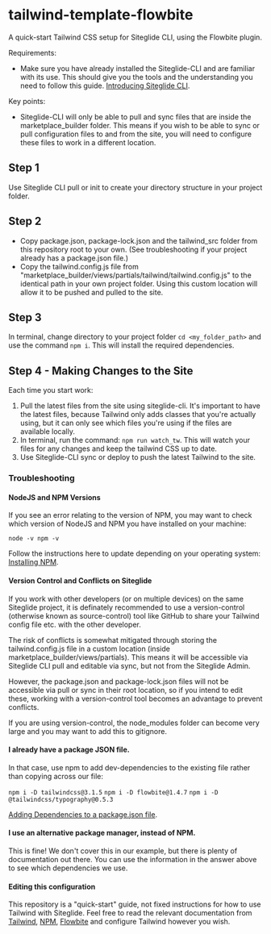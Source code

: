 # tailwind-template-flowbite
A quick-start Tailwind CSS setup for Siteglide CLI, using the Flowbite plugin.

Requirements:
- Make sure you have already installed the Siteglide-CLI and are familiar with its use. This should give you the tools and the understanding you need to follow this guide. [Introducing Siteglide CLI](https://developers.siteglide.com/introducing-siteglide-cli "Introducing Siteglide CLI").

Key points:
- Siteglide-CLI will only be able to pull and sync files that are inside the marketplace_builder folder. This means if you wish to be able to sync or pull configuration files to and from the site, you will need to configure these files to work in a different location.

## Step 1

Use Siteglide CLI pull or init to create your directory structure in your project folder.

## Step 2

- Copy package.json, package-lock.json and the tailwind_src folder from this repository root to your own. (See troubleshooting if your project already has a package.json file.)
- Copy the tailwind.config.js file from "marketplace_builder/views/partials/tailwind/tailwind.config.js" to the identical path in your own project folder. Using this custom location will allow it to be pushed and pulled to the site.

## Step 3

In terminal, change directory to your project folder `cd <my_folder_path>` and use the command `npm i`. This will install the required dependencies.
## Step 4 - Making Changes to the Site

Each time you start work:

1. Pull the latest files from the site using siteglide-cli. It's important to have the latest files, because Tailwind only adds classes that you're actually using, but it can only see which files you're using if the files are available locally.
2. In terminal, run the command: `npm run watch_tw`. This will watch your files for any changes and keep the tailwind CSS up to date.
3. Use Siteglide-CLI sync or deploy to push the latest Tailwind to the site.

### Troubleshooting

#### NodeJS and NPM Versions

If you see an error relating to the version of NPM, you may want to check which version of NodeJS and NPM you have installed on your machine:

`node -v
npm -v`

Follow the instructions here to update depending on your operating system: [Installing NPM](https://docs.npmjs.com/cli/v8/configuring-npm/install "Installing NPM").

#### Version Control and Conflicts on Siteglide

If you work with other developers (or on multiple devices) on the same Siteglide project, it is definately recommended to use a version-control (otherwise known as source-control) tool like GitHub to share your Tailwind config file etc. with the other developer.

The risk of conflicts is somewhat mitigated through storing the tailwind.config.js file in a custom location (inside marketplace_builder/views/partials). This means it will be accessible via Siteglide CLI pull and editable via sync, but not from the Siteglide Admin.

However, the package.json and package-lock.json files will not be accessible via pull or sync in their root location, so if you intend to edit these, working with a version-control tool becomes an advantage to prevent conflicts.

If you are using version-control, the node_modules folder can become very large and you may want to add this to gitignore.

#### I already have a package JSON file.

In that case, use npm to add dev-dependencies to the existing file rather than copying across our file:

`npm i -D tailwindcss@3.1.5`
`npm i -D flowbite@1.4.7`
`npm i -D @tailwindcss/typography@0.5.3`

[Adding Dependencies to a package.json file](https://docs.npmjs.com/specifying-dependencies-and-devdependencies-in-a-package-json-file#adding-dependencies-to-a-packagejson-file "Adding Dependencies to a package.json file").

#### I use an alternative package manager, instead of NPM.

This is fine! We don't cover this in our example, but there is plenty of documentation out there. You can use the information in the answer above to see which dependencies we use.

#### Editing this configuration

This repository is a "quick-start" guide, not fixed instructions for how to use Tailwind with Siteglide. Feel free to read the relevant documentation from [Tailwind](https://tailwindcss.com/docs/installation "Tailwind"), [NPM](https://docs.npmjs.com/specifying-dependencies-and-devdependencies-in-a-package-json-file "NPM"), [Flowbite](https://flowbite.com/docs/getting-started/quickstart/ "Flowbite") and configure Tailwind however you wish. 